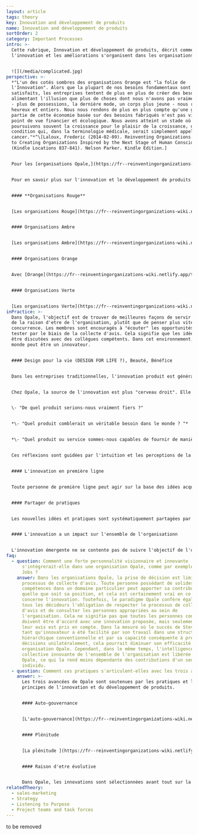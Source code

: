 ```yaml
---
layout: article
tags: theory
key: Innovation and développement de produits
name: Innovation and développement de produits
sortOrder: 2
category: Important Processes
intro: >-
  Cette rubrique, Innovation et développement de produits, décrit comment
  l'innovation et les améliorations s'organisent dans les organisations Opales.


  ![](/media/complicated.jpg)
perspective: >-
  *"L'un des cotés sombres des organisations Orange est "la folie de
  l'Innovation". Alors que la plupart de nos besoins fondamentaux sont
  satisfaits, les entreprises tentent de plus en plus de créer des besoins,
  alimentant l'illusion que plus de choses dont nous n'avons pas vraiment besoin
  - plus de possessions, la dernière mode, un corps plus jeune - nous rendront
  heureux et entiers. Nous nous rendons de plus en plus compte qu'une grande
  partie de cette économie basée sur des besoins fabriqués n'est pas viable d'un
  point de vue financier et écologique. Nous avons atteint un stade où nous
  poursuivons souvent la croissance pour le plaisir de la croissance, une
  condition qui, dans la terminologie médicale, serait simplement appelée
  cancer."*^\[Laloux, Frederic (2014-02-09). Reinventing Organizations: A Guide
  to Creating Organizations Inspired by the Next Stage of Human Consciousness
  (Kindle Locations 837-841). Nelson Parker. Kindle Edition.]


  Pour les [organisations Opale,](https://fr--reinventingorganizations-wiki.netlify.app/theory/teal-paradigm-and-organizations/) l'élan de l'innovation découle de la [raison d'etre évolutive](https://fr--reinventingorganizations-wiki.netlify.app/theory/evolutionary-purpose/) de l'organisation. Le concept d'innovation va au-delà des avantages pour l'organisation et n'est pas abordé sous l'angle traditionnel du profit et de la concurrence. Pour évaluer si une innovation en vaut la peine, Opale utilise un large éventail de preuves de beauté, de créativité et, en fin de compte, de service à l'objectif de l'organisation et donc à la société.


  Pour en savoir plus sur l'innovation et le développement de produits dans les organisations en phase de démarrage :


  #### **Organisations Rouge**


  [Les organisations Rouge](https://fr--reinventingorganizations-wiki.netlify.app/theory/red-organizations/) sont opportunistes et adaptatives en réponse à leurs circonstances, mais sans s'organiser spécifiquement pour l'innovation.


  #### Organisations Ambre


  [Les organisations Ambre](https://fr--reinventingorganizations-wiki.netlify.app/theory/amber-paradigm-and-organizations/) valorisent les processus prévisibles. Leur existence durable est liée au maintien d'outils et de rôles éprouvés. Les innovations sont adoptées, avec précaution, après avoir été approuvées par le haut.


  #### Organisations Orange


  Avec [Orange](https://fr--reinventingorganizations-wiki.netlify.app/theory/orange-paradigm-and-organizations/), l'innovation devient une pratique essentielle. Elle est nécessaire pour rester compétitif. Au niveau de l'organisation, on investit dans la R&D. Des centres de recherche peuvent être créés. Au niveau opérationnel, les unités sont encouragées à faire preuve de créativité dans la réalisation de leurs objectifs. Toutes ces activités font l'objet d'un examen dans le cadre des cycles réguliers de fonctionnement et de planification stratégique.


  #### Organisations Verte


  [Les organisations Verte](https://fr--reinventingorganizations-wiki.netlify.app/theory/green-paradigm-and-organizations/) sont fondées sur des valeurs. Cela influence leur approche de l'innovation. Il ne s'agit pas seulement de faire de l'argent, mais aussi de servir un objectif plus large. Cela se reflète dans le développement et la sélection des produits, par exemple dans une entreprise comme Whole Foods. Et cela encourage l'initiative du niveau de service - comme chez Southwestern Airlines. Leur vision multipartite les encourage à trouver de nouvelles approches en matière de relations de travail, de responsabilisation des employés, de service à la clientèle, d'intérêts des actionnaires et des communautés dont elles font partie.
inPractice: >-
  Dans Opale, l'objectif est de trouver de meilleures façons de servir le sens
  de la raison d'etre de l'organisation, plutôt que de penser plus vite que la
  concurrence. Les membres sont encouragés à "écouter" les opportunités et à les
  tester par le biais de la collecte d'avis. Cela signifie que les idées doivent
  être discutées avec des collègues compétents. Dans cet environnement, tout le
  monde peut être un innovateur.


  #### Design pour la vie (DESIGN FOR LIFE ?), Beauté, Bénéfice


  Dans les entreprises traditionnelles, l'innovation produit est généralement le résultat d'analyses exhaustives des segments de clientèle, du comportement des acheteurs et de la concurrence - une approche très "cerveau gauche".


  Chez Opale, la source de l'innovation est plus "cerveau droit". Elle est stimulée par un objectif et résulte de l'"écoute" de ce qui semble être les bonnes offres. Elle tente de répondre aux questions suivantes :


  \- "De quel produit serions-nous vraiment fiers ?"


  *\- "Quel produit comblerait un véritable besoin dans le monde ? "*


  *\- "Quel produit ou service sommes-nous capables de fournir de manière unique ?"'*


  Ces réflexions sont guidées par l'intuition et les perceptions de la beauté. Elles peuvent également être soutenues par des pratiques de conception structurées qui visent à catalyser la pensée empathique. Un exemple est le concept d'"idéation de conception".^[Ideation for product design from IDEO - <http://www.ideo.com/>]. Il s'agit d'un processus dans lequel les collaborateurs passent de longues périodes sur le terrain, à observer comment leurs clients utilisent leurs produits et services.


  #### L'innovation en première ligne


  Toute personne de première ligne peut agir sur la base des idées acquises en travaillant étroitement avec le client et en ayant donc une compréhension approfondie de ses besoins. Avec l'autogouvernance d'Opale, rien n'empêche de poursuivre une bonne idée si elle est utile aux clients et si sa poursuite respecte le processus de collecte d'avis.


  #### Partager de pratiques


  Les nouvelles idées et pratiques sont systématiquement partagées par les organisations Opale, souvent par le biais d'un intranet ou d'un wiki. Grâce au principe "sentir et répondre" et à diverses pratiques soutenant la raison d'etre, ces innovations réussies peuvent potentiellement être adoptées rapidement dans toute l'organisation.


  #### L'innovation a un impact sur l'ensemble de l'organisationn


  L'innovation émergente ne se contente pas de suivre l'objectif de l'organisation, mais peut avoir un impact sur la raison d'etre d'une organisation Opale, en déplaçant son impulsion vers une nouvelle direction et un nouveau potentiel.
faq:
  - question: Comment une forte personnalité visionnaire et innovante
      s'intégrerait-elle dans une organisation Opale, comme par exemple Steve
      Jobs ?
    answer: Dans les organisations Opale, la prise de décision est limitée par le
      processus de collecte d'avis. Toute personne possédant de solides
      compétences dans un domaine particulier peut apporter sa contribution,
      quelle que soit sa position, et cela est certainement vrai en ce qui
      concerne l'innovation. Toutefois, le paradigme Opale confère également à
      tous les décideurs l'obligation de respecter le processus de collecte
      d'avis et de consulter les personnes appropriées au sein de
      l'organisation. Cela ne signifie pas que toutes les personnes consultées
      doivent être d'accord avec une innovation proposée, mais seulement que
      leur avis est pris en compte. Dans la mesure où le succès de Steve Jobs en
      tant qu'innovateur a été facilité par son travail dans une structure
      hiérarchique conventionnelle et par sa capacité conséquente à prendre des
      décisions unilatéralement, cela pourrait diminuer son efficacité dans une
      organisation Opale. Cependant, dans le même temps, l'intelligence
      collective innovante de l'ensemble de l'organisation est libérée sous
      Opale, ce qui la rend moins dépendante des contributions d'un seul
      individu.
  - question: Comment ces pratiques s'articulent-elles avec les trois avancées de Opale ?
    answer: >-
      Les trois avancées de Opale sont soutenues par les pratiques et les
      principes de l'innovation et du développement de produits.


      #### Auto-gouvernance


      [L'auto-gouvernance](https://fr--reinventingorganizations-wiki.netlify.app/theory/self-management/) permet à quiconque d'innover et d'améliorer ses produits et services dans un délai minimal. La compréhension empathique que chaque collaborateur a pour ses clients peut être utilisée pour agir sur les besoins observés.


      #### Plénitude


      [La plénitude ](https://fr--reinventingorganizations-wiki.netlify.app/theory/wholeness/)est intégrée dans le processus de conception et de développement des produits par le biais d'une approche "cerveau entier". L'Innovation Opale conçoit des produits en tenant compte d'aspects tels que la beauté et en faisant appel à l'intuition plus qu'à des analyses de marché ou de clientèle plus traditionnelles.


      #### Raison d'etre évolutive


      Dans Opale, les innovations sont sélectionnées avant tout sur la base de leur adéquation avec la [raison d'etre](https://fr--reinventingorganizations-wiki.netlify.app/theory/evolutionary-purpose/) de l'organisation. En outre, l'innovation joue un rôle clé dans l'évolution de celle-ci.
relatedTheory:
  - sales-marketing
  - Strategy
  - Listening to Purpose
  - Project teams and task forces
---
```

to be removed